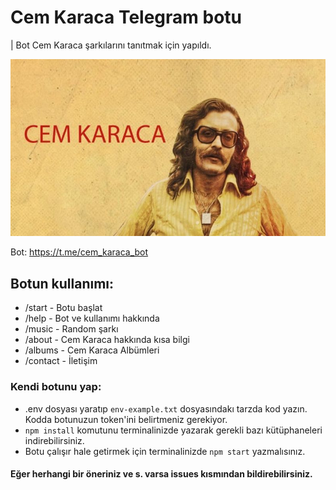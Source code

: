 # Cem Karaca Telegram botu
| Bot Cem Karaca şarkılarını tanıtmak için yapıldı.

![Cem Karaca](./cem.jpeg)

Bot: https://t.me/cem_karaca_bot

## Botun kullanımı:
* /start - Botu başlat
* /help - Bot ve kullanımı hakkında
* /music - Random şarkı
* /about - Cem Karaca hakkında kısa bilgi
* /albums - Cem Karaca Albümleri
* /contact - İletişim

### Kendi botunu yap:
* .env dosyası yaratıp `env-example.txt` dosyasındakı tarzda kod yazın. Kodda botunuzun token'ini belirtmeniz gerekiyor.
*  `npm install` komutunu terminalinizde yazarak gerekli bazı kütüphaneleri indirebilirsiniz.
*  Botu çalışır hale getirmek için terminalinizde `npm start` yazmalısınız.

#### Eğer herhangi bir öneriniz ve s. varsa issues kısmından bildirebilirsiniz.

